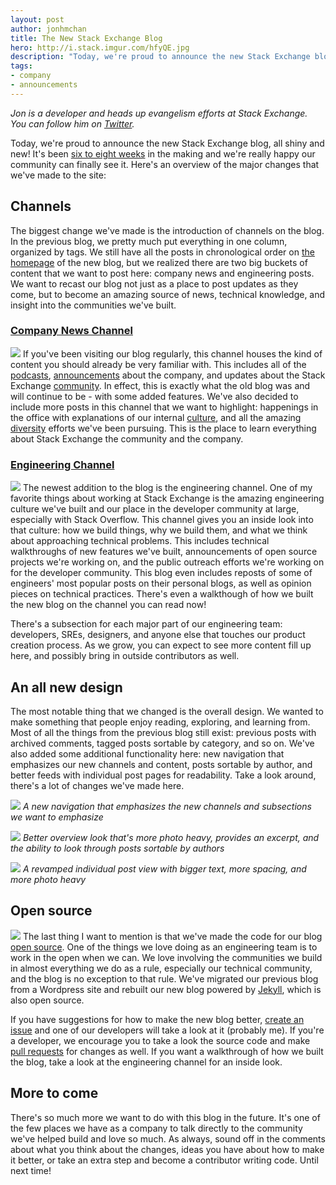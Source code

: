 ```yaml
---
layout: post
author: jonhmchan
title: The New Stack Exchange Blog
hero: http://i.stack.imgur.com/hfyQE.jpg
description: "Today, we're proud to announce the new Stack Exchange blog, all shiny and new! It's been six to eight weeks in the making and we're really happy to have you all see it. Get a run down of all the new changes we've made!"
tags:
- company
- announcements
---
```


*Jon is a developer and heads up evangelism efforts at Stack Exchange. You can follow him on [Twitter](http://twitter.com/jonhmchan).*

Today, we're proud to announce the new Stack Exchange blog, all shiny and new! It's been [six to eight weeks](http://meta.stackexchange.com/a/19514/242868) in the making and we're really happy our community can finally see it. Here's an overview of the major changes that we've made to the site:

## Channels
The biggest change we've made is the introduction of channels on the blog. In the previous blog, we pretty much put everything in one column, organized by tags. We still have all the posts in chronological order on [the homepage](http://blog.stackexchange.com/) of the new blog, but we realized there are two big buckets of content that we want to post here: company news and engineering posts. We want to recast our blog not just as a place to post updates as they come, but to become an amazing source of news, technical knowledge, and insight into the communities we've built.

### [Company News Channel](http://blog.stackexchange.com/company)
![](http://i.stack.imgur.com/l5ilk.jpg)
If you've been visiting our blog regularly, this channel houses the kind of content you should already be very familiar with. This includes all of the [podcasts](http://blog.stackexchange.com/company/podcasts), [announcements](http://blog.stackexchange.com/company/announcements) about the company, and updates about the Stack Exchange [community](http://blog.stackexchange.com/company/community). In effect, this is exactly what the old blog was and will continue to be - with some added features. We've also decided to include more posts in this channel that we want to highlight: happenings in the office with explanations of our internal [culture](http://blog.stackexchange.com/company/community), and all the amazing [diversity](http://blog.stackexchange.com/company/diversity) efforts we've been pursuing. This is the place to learn everything about Stack Exchange the community and the company.

### [Engineering Channel](http://blog.stackexchange.com/engineering)
![](http://i.stack.imgur.com/XLXZY.jpg)
The newest addition to the blog is the engineering channel. One of my favorite things about working at Stack Exchange is the amazing engineering culture we've built and our place in the developer community at large, especially with Stack Overflow. This channel gives you an inside look into that culture: how we build things, why we build them, and what we think about approaching technical problems. This includes technical walkthroughs of new features we've built, announcements of open source projects we're working on, and the public outreach efforts we're working on for the developer community. This blog even includes reposts of some of engineers' most popular posts on their personal blogs, as well as opinion pieces on technical practices. There's even a walkthough of how we built the new blog on the channel you can read now!

There's a subsection for each major part of our engineering team: developers, SREs, designers, and anyone else that touches our product creation process. As we grow, you can expect to see more content fill up here, and possibly bring in outside contributors as well.

## An all new design
The most notable thing that we changed is the overall design. We wanted to make something that people enjoy reading, exploring, and learning from. Most of all the things from the previous blog still exist: previous posts with archived comments, tagged posts sortable by category, and so on. We've also added some additional functionality here: new navigation that emphasizes our new channels and content, posts sortable by author, and better feeds with individual post pages for readability. Take a look around, there's a lot of changes we've made here.


![](http://i.stack.imgur.com/jfB91.png)
*A new navigation that emphasizes the new channels and subsections we want to emphasize*


![](http://i.stack.imgur.com/fdA9K.png)
*Better overview look that's more photo heavy, provides an excerpt, and the ability to look through posts sortable by authors*


![](http://i.stack.imgur.com/gu34P.png)
*A revamped individual post view with bigger text, more spacing, and more photo heavy*


## Open source
![](http://i.stack.imgur.com/ggOC0.png)
The last thing I want to mention is that we've made the code for our blog [open source](https://github.com/StackExchange/blog). One of the things we love doing as an engineering team is to work in the open when we can. We love involving the communities we build in almost everything we do as a rule, especially our technical community, and the blog is no exception to that rule. We've migrated our previous blog from a Wordpress site and rebuilt our new blog powered by [Jekyll](http://jekyllrb.com/), which is also open source.

If you have suggestions for how to make the new blog better, [create an issue](https://github.com/StackExchange/blog/issues) and one of our developers will take a look at it (probably me). If you're a developer, we encourage you to take a look the source code and make [pull requests](https://github.com/StackExchange/blog/pulls) for changes as well. If you want a walkthrough of how we built the blog, take a look at the engineering channel for an inside look.

## More to come
There's so much more we want to do with this blog in the future. It's one of the few places we have as a company to talk directly to the community we've helped build and love so much. As always, sound off in the comments about what you think about the changes, ideas you have about how to make it better, or take an extra step and become a contributor writing code. Until next time!

